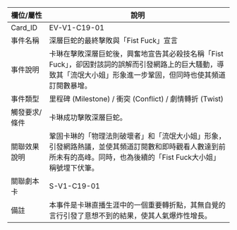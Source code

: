 | 欄位/屬性 | 說明 |
|---|---|
| Card_ID | EV-V1-C19-01 |
| 事件名稱 | 深層巨蛇的最終擊敗與「Fist Fuck」宣言 |
| 事件說明 | 卡琳在擊敗深層巨蛇後，興奮地宣告其必殺技名稱「Fist Fuck」，卻因對該詞的誤解而引發網路上的巨大騷動，導致其「流氓大小姐」形象進一步鞏固，但同時也使其頻道訂閱數暴增。 |
| 事件類型 | 里程碑 (Milestone) / 衝突 (Conflict) / 劇情轉折 (Twist) |
| 觸發要求/條件 | 卡琳成功擊敗深層巨蛇。 |
| 關聯效果說明 | 鞏固卡琳的「物理法則破壞者」和「流氓大小姐」形象，引發網路熱議，並使其頻道訂閱數和即時觀看人數達到前所未有的高峰。同時，也為後續的「Fist Fuck大小姐」稱號埋下伏筆。 |
| 關聯劇本卡 | S-V1-C19-01 |
| 備註 | 本事件是卡琳直播生涯中的一個重要轉折點，其無自覺的言行引發了意想不到的結果，使其人氣爆炸性增長。 |
